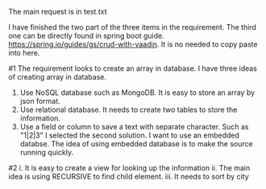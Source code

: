 The main request is in test.txt

I have finished the two part of the three items in the requirement. 
The third one can be directly found in spring boot guide. https://spring.io/guides/gs/crud-with-vaadin. It is no needed to copy paste into here.

#1
The requirement looks to create an array in database.
I have three ideas of creating array in database.
1. Use NoSQL database such as MongoDB. It is easy to store an array by json format.
2. Use relational database. It needs to create two tables to store the information.
3. Use a field or column to save a text with separate character. Such as "1|2|3"
I selected the second solution. 
I want to use an embedded databse.
The idea of using embedded database is to make the source running quickly. 

#2
i. It is easy to create a view for looking up the information
ii. The main idea is using RECURSIVE to find child element.
iii. It needs to sort by city

